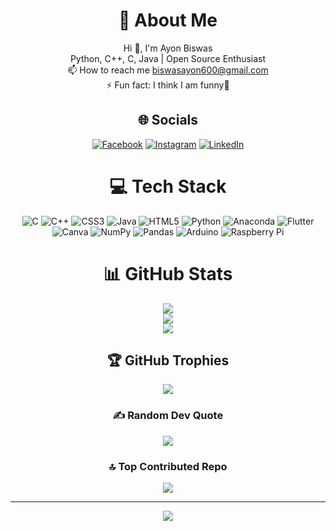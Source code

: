 <div align="center">

# 💫 About Me
Hi 👋, I'm Ayon Biswas<br>
Python, C++, C, Java | Open Source Enthusiast<br>
📫 How to reach me biswasayon600@gmail.com<br>
⚡ Fun fact: I think I am funny🤣

## 🌐 Socials
[![Facebook](https://img.shields.io/badge/Facebook-%231877F2.svg?logo=Facebook&logoColor=white)](https://facebook.com/https://www.facebook.com/rik.biswas.54738) 
[![Instagram](https://img.shields.io/badge/Instagram-%23E4405F.svg?logo=Instagram&logoColor=white)](https://instagram.com/https://www.instagram.com/ayan_biswas46/) 
[![LinkedIn](https://img.shields.io/badge/LinkedIn-%230077B5.svg?logo=linkedin&logoColor=white)](https://linkedin.com/in/https://www.linkedin.com/in/ayon-biswas-907487227/) 

</div>

<div align="center">

# 💻 Tech Stack

</div>

<div align="center">

![C](https://img.shields.io/badge/c-%2300599C.svg?style=plastic&logo=c&logoColor=white) 
![C++](https://img.shields.io/badge/c++-%2300599C.svg?style=plastic&logo=c%2B%2B&logoColor=white) 
![CSS3](https://img.shields.io/badge/css3-%231572B6.svg?style=plastic&logo=css3&logoColor=white) 
![Java](https://img.shields.io/badge/java-%23ED8B00.svg?style=plastic&logo=java&logoColor=white) 
![HTML5](https://img.shields.io/badge/html5-%23E34F26.svg?style=plastic&logo=html5&logoColor=white) 
![Python](https://img.shields.io/badge/python-3670A0?style=plastic&logo=python&logoColor=ffdd54) 
![Anaconda](https://img.shields.io/badge/Anaconda-%2344A833.svg?style=plastic&logo=anaconda&logoColor=white) 
![Flutter](https://img.shields.io/badge/Flutter-%2302569B.svg?style=plastic&logo=Flutter&logoColor=white) 
![Canva](https://img.shields.io/badge/Canva-%2300C4CC.svg?style=plastic&logo=Canva&logoColor=white) 
![NumPy](https://img.shields.io/badge/numpy-%23013243.svg?style=plastic&logo=numpy&logoColor=white) 
![Pandas](https://img.shields.io/badge/pandas-%23150458.svg?style=plastic&logo=pandas&logoColor=white) 
![Arduino](https://img.shields.io/badge/-Arduino-00979D?style=plastic&logo=Arduino&logoColor=white) 
![Raspberry Pi](https://img.shields.io/badge/-RaspberryPi-C51A4A?style=plastic&logo=Raspberry-Pi)

</div>

<div align="center">

# 📊 GitHub Stats

</div>

<div align="center">

![](https://github-readme-stats.vercel.app/api?username=ayonbiswas0001&theme=dark&hide_border=false&include_all_commits=false&count_private=false)<br/>
![](https://github-readme-streak-stats.herokuapp.com/?user=ayonbiswas0001&theme=dark&hide_border=false)<br/>
![](https://github-readme-stats.vercel.app/api/top-langs/?username=ayonbiswas0001&theme=dark&hide_border=false&include_all_commits=false&count_private=false&layout=compact)

</div>


<div align="center">


## 🏆 GitHub Trophies


</div>

<div align="center">

![](https://github-profile-trophy.vercel.app/?username=ayonbiswas0001&theme=buddhism&no-frame=true&no-bg=true&margin-w=4)

</div>


<div align="center">

### ✍️ Random Dev Quote

</div>


<div align="center">

![](https://quotes-github-readme.vercel.app/api?type=vetical&theme=dark)

</div>


<div align="center">



### 🔝 Top Contributed Repo


</div>

<div align="center">

![](https://github-contributor-stats.vercel.app/api?username=ayonbiswas0001&limit=5&theme=dark&combine_all_yearly_contributions=true)

</div>

---
<div align="center">

[![](https://visitcount.itsvg.in/api?id=ayonbiswas0001&icon=0&color=0)](https://visitcount.itsvg.in)

</div>

<!-- Proudly created with GPRM (https://gprm.itsvg.in) -->
